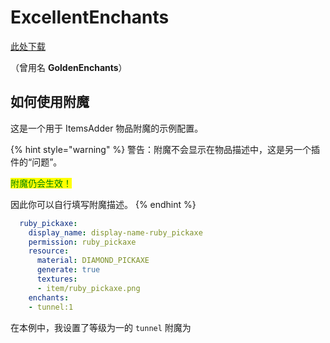 # ExcellentEnchants

[此处下载](https://www.spigotmc.org/resources/goldenenchants-%E2%80%A2-more-vanilla-like-enchantments-1-14-1-16.61693/)

（曾用名 **GoldenEnchants**）

## 如何使用附魔

这是一个用于 ItemsAdder 物品附魔的示例配置。

{% hint style="warning" %}
警告：附魔不会显示在物品描述中，这是另一个插件的“问题”。

<mark style="color:green;">附魔仍会生效！</mark>

因此你可以自行填写附魔描述。
{% endhint %}

```yaml
  ruby_pickaxe:
    display_name: display-name-ruby_pickaxe
    permission: ruby_pickaxe
    resource:
      material: DIAMOND_PICKAXE
      generate: true
      textures:
      - item/ruby_pickaxe.png
    enchants:
    - tunnel:1
```

在本例中，我设置了等级为一的 `tunnel` 附魔为


